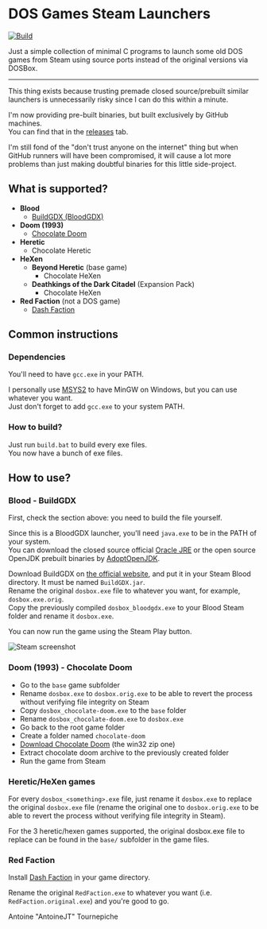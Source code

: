 # DOS Games Steam Launchers

[![Build](https://github.com/AntoineJT/dos-games-steam-launchers/actions/workflows/main.yml/badge.svg)](https://github.com/AntoineJT/dos-games-steam-launchers/actions/workflows/main.yml)

Just a simple collection of minimal C programs to launch some old DOS games from Steam using source ports instead of the original versions via DOSBox.

---

This thing exists because trusting premade closed source/prebuilt similar launchers is unnecessarily risky since I can do this within a minute.

I'm now providing pre-built binaries, but built exclusively by GitHub machines. \
You can find that in the [releases](https://github.com/AntoineJT/dos-games-steam-launchers/releases) tab.

I'm still fond of the "don't trust anyone on the internet" thing but when GitHub runners will have been compromised, it will cause a lot more problems than just making doubtful binaries for this little side-project.

## What is supported?

- **Blood**
  - [BuildGDX (BloodGDX)](#blood---buildgdx)
- **Doom (1993)**
  - [Chocolate Doom](#doom-1993---chocolate-doom)
- **Heretic**
  - Chocolate Heretic
- **HeXen**
  - **Beyond Heretic** (base game)
    - Chocolate HeXen
  - **Deathkings of the Dark Citadel** (Expansion Pack)
    - Chocolate HeXen
- **Red Faction** (not a DOS game)
  - [Dash Faction](#red-faction)

## Common instructions

### Dependencies

You'll need to have `gcc.exe` in your PATH.

I personally use [MSYS2](https://www.msys2.org/) to have MinGW on Windows, but you can use whatever you want. \
Just don't forget to add `gcc.exe` to your system PATH.

### How to build?

Just run `build.bat` to build every exe files. \
You now have a bunch of exe files.

## How to use?

### Blood - BuildGDX

First, check the section above: you need to build the file yourself.

Since this is a BloodGDX launcher, you'll need `java.exe` to be in the PATH of your system. \
You can download the closed source official [Oracle JRE](https://www.java.com/download/) or the open source OpenJDK prebuilt binaries by [AdoptOpenJDK](https://adoptopenjdk.net/).

Download BuildGDX on [the official website](https://m210.duke4.net/), and put it in your Steam Blood directory.
It must be named `BuildGDX.jar`. \
Rename the original `dosbox.exe` file to whatever you want, for example, `dosbox.exe.orig`. \
Copy the previously compiled `dosbox_bloodgdx.exe` to your Blood Steam folder and rename it `dosbox.exe`.

You can now run the game using the Steam Play button.

![Steam screenshot](.images/Steam_screenshot.png)

### Doom (1993) - Chocolate Doom

- Go to the `base` game subfolder
- Rename `dosbox.exe` to `dosbox.orig.exe` to be able to revert the process without verifying file integrity on Steam
- Copy `dosbox_chocolate-doom.exe` to the `base` folder
- Rename `dosbox_chocolate-doom.exe` to `dosbox.exe`
- Go back to the root game folder
- Create a folder named `chocolate-doom`
- [Download Chocolate Doom](https://github.com/chocolate-doom/chocolate-doom/releases) (the win32 zip one)
- Extract chocolate doom archive to the previously created folder
- Run the game from Steam

### Heretic/HeXen games

For every `dosbox_<something>.exe` file, just rename it `dosbox.exe` to replace the original `dosbox.exe` file (rename the original one to `dosbox.orig.exe` to be able to revert the process without verifying file integrity in Steam).

For the 3 heretic/hexen games supported, the original dosbox.exe file to replace can be found in the `base/` subfolder in the game files.

### Red Faction

Install [Dash Faction](https://github.com/rafalh/dashfaction) in your game directory.

Rename the original `RedFaction.exe` to whatever you want (i.e. `RedFaction.original.exe`) and you're good to go.

Antoine "AntoineJT" Tournepiche
